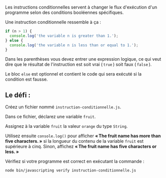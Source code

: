 Les instructions conditionnelles servent à changer le flux d'exécution d'un programme selon des conditions booléennes spécifiques.

Une instruction conditionnelle ressemble à ça :

```js
if (n > 1) {
  console.log('the variable n is greater than 1.');
} else {
  console.log('the variable n is less than or equal to 1.');
}
```

Dans les parenthèses vous devez entrer une expression logique, ce qui veut dire que le résultat de l'instruction est soit vrai ( `true` ) soit faux ( `false` ).

Le bloc `else` est optionnel et contient le code qui sera exécuté si la condition est fausse.

## Le défi :

Créez un fichier nommé `instruction-conditionnelle.js`.

Dans ce fichier, déclarez une variable `fruit`.

Assignez à la variable `fruit` la valeur `orange` du type `String`.

Utilisez ensuite `console.log()` pour afficher **« The fruit name has more than five characters. »** si la longueur du contenu de la variable `fruit` est supérieure à cinq.
Sinon, affichez **« The fruit name has five characters or less. »**

Vérifiez si votre programme est correct en exécutant la commande :

```bash
node bin/javascripting verify instruction-conditionnelle.js
```
